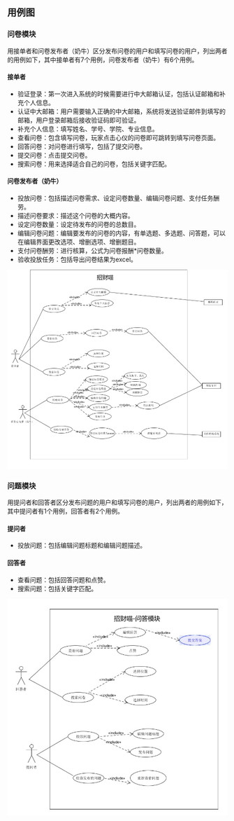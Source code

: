

## 用例图

### 问卷模块

用接单者和问卷发布者（奶牛）区分发布问卷的用户和填写问卷的用户，列出两者的用例如下，其中接单者有7个用例，问卷发布者（奶牛）有6个用例。

#### 接单者

- 验证登录：第一次进入系统的时候需要进行中大邮箱认证，包括认证邮箱和补充个人信息。
- 认证中大邮箱：用户需要输入正确的中大邮箱，系统将发送验证邮件到填写的邮箱，用户登录邮箱后接收验证码即可验证。
- 补充个人信息：填写姓名、学号、学院、专业信息。
- 查看问卷：包含填写问卷，玩家点击心仪的问卷即可跳转到填写问卷页面。
- 回答问卷：对问卷进行填写，包括了提交问卷。
- 提交问卷：点击提交问卷。
- 搜索问卷：用来选择适合自己的问卷，包括关键字匹配。

#### 问卷发布者（奶牛）

- 投放问卷：包括描述问卷需求、设定问卷数量、编辑问卷问题、支付任务酬劳。
- 描述问卷要求：描述这个问卷的大概内容。
- 设定问卷数量：设定待发布的问卷的总数目。
- 编辑问卷问题：编辑要发布的问卷的内容，有单选题、多选题、问答题，可以在编辑界面更改选项、增删选项、增删题目。
- 支付问卷酬劳：进行核算，公式为问卷报酬*问卷数量。
- 验收投放任务：包括导出问卷结果为excel。

![问卷用例图](usecase1.png)

### 问题模块

用提问者和回答者区分发布问题的用户和填写问卷的用户，列出两者的用例如下，其中提问者有1个用例，回答者有2个用例。

#### 提问者

- 投放问题：包括编辑问题标题和编辑问题描述。

#### 回答者

- 查看问题：包括回答问题和点赞。
- 搜索问题：包括关键字匹配。

![问答用例图](usecase2.jpg)